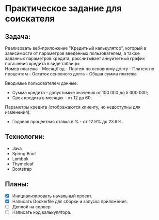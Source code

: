 # Практическое задание для соискателя
## Задача:
Реализовать веб-приложение "Кредитный калькулятор", который в зависимости от параметров
введенных пользователем, а также заданных параметров кредита, рассчитывает аннуитетный график
погашения кредита в виде таблицы:  
Номер платежа - Месяц/Год - Платеж по основному долгу - Платеж по процентам - Остаток
основного долга - Общая сумма платежа  

Вводимые пользователем данные:  
- Сумма кредита - допустимые значения от 100 000 до 5 000 000;
- Срок кредита в месяцах - от 12 до 60.

Параметры кредита (отображаются клиенту, но недоступны для изменения):  
- Годовая процентная ставка в % - от 12.9% до 23.9%.


## Технологии:
- Java
- Spring Boot
- Lombok
- Thymeleaf
- Bootstrap

## Планы:
- [x] Инициализировать начальный проект.
- [x] Написать Dockerfile для сборки и запуска приложения.
- [ ] Деплой на сервер.
- [ ] Написать код калькулятора.